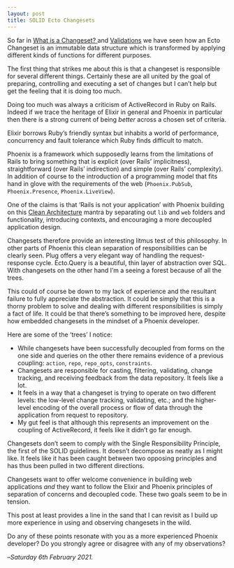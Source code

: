 ```yaml
---
layout: post
title: SOLID Ecto Changesets
---
```


So far in [What is a Changeset? ][wic] and [Validations][wicv] we have seen how an Ecto Changeset is an immutable data structure which is transformed by applying different kinds of functions for different purposes.

The first thing that strikes me about this is that a changeset is responsible for several different things. Certainly these are all united by the goal of preparing, controlling and executing a set of changes but I can’t help but get the feeling that it is doing too much.

Doing too much was always a criticism of ActiveRecord in Ruby on Rails. Indeed if we trace the heritage of Elixir in general and Phoenix in particular then there is a strong current of being _better_ across a chosen set of criteria. 

Elixir borrows Ruby’s friendly syntax but inhabits a world of performance, concurrency and fault tolerance which Ruby finds difficult to match.

Phoenix is a framework which supposedly learns from the limitations of Rails to bring something that is explicit (over Rails’ implicitness), straightforward (over Rails’ indirection) and simple (over Rails’ complexity). In addition of course to the introduction of a programming model that fits hand in glove with the requirements of the web (`Phoenix.PubSub`, `Phoenix.Presence`, `Phoenix.LiveView`).

One of the claims is that ‘Rails is not your application’ with Phoenix building on this [Clean Architecture][ca] mantra by separating out `lib` and `web` folders and functionality, introducing contexts, and encouraging a more decoupled application design.

Changesets therefore provide an interesting litmus test of this philosophy. In other parts of Phoenix this clean separation of responsibilities can be clearly seen. Plug offers a very elegant way of handling the request-response cycle. Ecto.Query is a beautiful, thin layer of abstraction over SQL. With changesets on the other hand I’m a seeing a forest because of all the trees.

This could of course be down to my lack of experience and the resultant failure to fully appreciate the abstraction. It could be simply that this is a thorny problem to solve and dealing with different responsibilities is simply a fact of life. It could be that there’s something to be improved here, despite how embedded changesets in the mindset of a Phoenix developer.

Here are some of the ‘trees’ I notice:

- While changesets have been successfully decoupled from forms on the one side and queries on the other there remains evidence of a previous coupling: `action`, `repo`, `repo_opts`, `constraints`.
- Changesets are responsible for casting, filtering, validating, change tracking, and receiving feedback from the data repository. It feels like a lot.
- It feels in a way that a changeset is trying to operate on two different levels: the low-level change tracking, validating, etc.; and the higher-level encoding of the overall process or flow of data through the application from request to repository.
- My gut feel is that although this represents an improvement on the coupling of ActiveRecord, it feels like it didn’t go far enough.

Changesets don’t seem to comply with the Single Responsibility Principle, the first of the SOLID guidelines. It doesn’t decompose as neatly as I might like. It feels like it has been caught between two opposing principles and has thus been pulled in two different directions.

Changesets want to offer welcome convenience in building web applications _and_ they want to follow the Elixir and Phoenix principles of separation of concerns and decoupled code. These two goals seem to be in tension.

This post at least provides a line in the sand that I can revisit as I build up more experience in using and observing changesets in the wild.

Do any of these points resonate with you as a more experienced Phoenix developer? Do you strongly agree or disagree with any of my observations?

–*Saturday 6th February 2021.*

[wic]: https://www.crossingtheruby.com/2021/01/24/what-is-a-changeset.html
[wicv]: https://www.crossingtheruby.com/2021/01/25/what-is-a-changeset-validations.html
[ca]: https://www.crossingtheruby.com/2021/01/03/accidental-architecture.html
